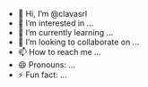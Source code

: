 - 👋 Hi, I’m @clavasrl
- 👀 I’m interested in ...
- 🌱 I’m currently learning ...
- 💞️ I’m looking to collaborate on ...
- 📫 How to reach me ...
- 😄 Pronouns: ...
- ⚡ Fun fact: ...

<!---
clavasrl/clavasrl is a ✨ special ✨ repository because its `README.md` (this file) appears on your GitHub profile.
You can click the Preview link to take a look at your changes.
--->
